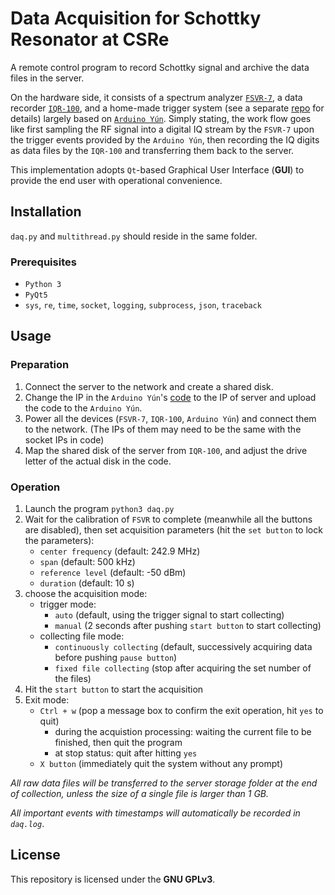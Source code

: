 # Data Acquisition for Schottky Resonator at CSRe
A remote control program to record Schottky signal and archive the data files in the server.

On the hardware side, it consists of a spectrum analyzer [`FSVR-7`](https://www.rohde-schwarz.com/us/product/fsvr-productstartpage_63493-11047.html), a data recorder [`IQR-100`](https://www.rohde-schwarz.com/us/product/iqr-productstartpage_63493-11213.html), and a home-made trigger system (see a separate [repo](https://github.com/SchottkySpectroscopyIMP/ArduinoTriggerSystem) for details) largely based on [`Arduino Yún`](https://store.arduino.cc/usa/arduino-yun).
Simply stating, the work flow goes like first sampling the RF signal into a digital IQ stream by the `FSVR-7` upon the trigger events provided by the `Arduino Yún`, then recording the IQ digits as data files by the `IQR-100` and transferring them back to the server.

This implementation adopts `Qt`-based Graphical User Interface (**GUI**) to provide the end user with operational convenience.

## Installation
`daq.py` and `multithread.py` should reside in the same folder.

### Prerequisites
  - `Python 3`
  - `PyQt5`
  - `sys`, `re`, `time`, `socket`, `logging`, `subprocess`, `json`, `traceback`
 
## Usage

### Preparation

  1. Connect the server to the network and create a shared disk.
  2. Change the IP in the `Arduino Yún`'s [code](https://github.com/SchottkySpectroscopyIMP/ArduinoTriggerSystem) to the IP of server and upload the code to the `Arduino Yún`.
  3. Power all the devices (`FSVR-7`, `IQR-100`, `Arduino Yún`) and connect them to the network. (The IPs of them may need to be the same with the socket IPs in code)
  4. Map the shared disk of the server from `IQR-100`, and adjust the drive letter of the actual disk in the code.

### Operation

  1. Launch the program `python3 daq.py`
  2. Wait for the calibration of `FSVR` to complete (meanwhile all the buttons are disabled), then set acquisition parameters (hit the `set button` to lock the parameters):
      - `center frequency` (default: 242.9 MHz)
      - `span` (default: 500 kHz)
      - `reference level` (default: -50 dBm)
      - `duration` (default: 10 s)
  3. choose the acquisition mode:
      - trigger mode:
        - `auto` (default, using the trigger signal to start collecting)
        - `manual` (2 seconds after pushing `start button` to start collecting)
      - collecting file mode:
        - `continuously collecting` (default, successively acquiring data before pushing `pause button`)
        - `fixed file collecting` (stop after acquiring the set number of the files)
  4. Hit the `start button` to start the acquisition
  5. Exit mode:
      - `Ctrl + w` (pop a message box to confirm the exit operation, hit `yes` to quit)
        - during the acquistion processing: waiting the current file to be finished, then quit the program
        - at stop status: quit after hitting `yes`
      - `X button` (immediately quit the system without any prompt)

_All raw data files will be transferred to the server storage folder at the end of collection, unless the size of a single file is larger than 1 GB._

_All important events with timestamps will automatically be recorded in `daq.log`_.

## License
This repository is licensed under the **GNU GPLv3**.
